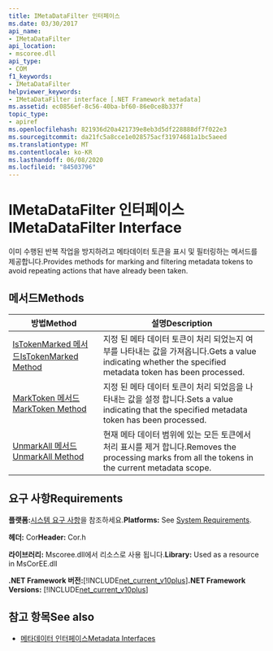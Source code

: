 ```yaml
---
title: IMetaDataFilter 인터페이스
ms.date: 03/30/2017
api_name:
- IMetaDataFilter
api_location:
- mscoree.dll
api_type:
- COM
f1_keywords:
- IMetaDataFilter
helpviewer_keywords:
- IMetaDataFilter interface [.NET Framework metadata]
ms.assetid: ec0856ef-8c56-40ba-bf60-86e0ce8b337f
topic_type:
- apiref
ms.openlocfilehash: 821936d20a421739e8eb3d5df228888df7f022e3
ms.sourcegitcommit: da21fc5a8cce1e028575acf31974681a1bc5aeed
ms.translationtype: MT
ms.contentlocale: ko-KR
ms.lasthandoff: 06/08/2020
ms.locfileid: "84503796"
---
```

# <a name="imetadatafilter-interface"></a><span data-ttu-id="44e59-102">IMetaDataFilter 인터페이스</span><span class="sxs-lookup"><span data-stu-id="44e59-102">IMetaDataFilter Interface</span></span>
<span data-ttu-id="44e59-103">이미 수행된 반복 작업을 방지하려고 메타데이터 토큰을 표시 및 필터링하는 메서드를 제공합니다.</span><span class="sxs-lookup"><span data-stu-id="44e59-103">Provides methods for marking and filtering metadata tokens to avoid repeating actions that have already been taken.</span></span>  
  
## <a name="methods"></a><span data-ttu-id="44e59-104">메서드</span><span class="sxs-lookup"><span data-stu-id="44e59-104">Methods</span></span>  
  
|<span data-ttu-id="44e59-105">방법</span><span class="sxs-lookup"><span data-stu-id="44e59-105">Method</span></span>|<span data-ttu-id="44e59-106">설명</span><span class="sxs-lookup"><span data-stu-id="44e59-106">Description</span></span>|  
|------------|-----------------|  
|[<span data-ttu-id="44e59-107">IsTokenMarked 메서드</span><span class="sxs-lookup"><span data-stu-id="44e59-107">IsTokenMarked Method</span></span>](imetadatafilter-istokenmarked-method.md)|<span data-ttu-id="44e59-108">지정 된 메타 데이터 토큰이 처리 되었는지 여부를 나타내는 값을 가져옵니다.</span><span class="sxs-lookup"><span data-stu-id="44e59-108">Gets a value indicating whether the specified metadata token has been processed.</span></span>|  
|[<span data-ttu-id="44e59-109">MarkToken 메서드</span><span class="sxs-lookup"><span data-stu-id="44e59-109">MarkToken Method</span></span>](imetadatafilter-marktoken-method.md)|<span data-ttu-id="44e59-110">지정 된 메타 데이터 토큰이 처리 되었음을 나타내는 값을 설정 합니다.</span><span class="sxs-lookup"><span data-stu-id="44e59-110">Sets a value indicating that the specified metadata token has been processed.</span></span>|  
|[<span data-ttu-id="44e59-111">UnmarkAll 메서드</span><span class="sxs-lookup"><span data-stu-id="44e59-111">UnmarkAll Method</span></span>](imetadatafilter-unmarkall-method.md)|<span data-ttu-id="44e59-112">현재 메타 데이터 범위에 있는 모든 토큰에서 처리 표시를 제거 합니다.</span><span class="sxs-lookup"><span data-stu-id="44e59-112">Removes the processing marks from all the tokens in the current metadata scope.</span></span>|  
  
## <a name="requirements"></a><span data-ttu-id="44e59-113">요구 사항</span><span class="sxs-lookup"><span data-stu-id="44e59-113">Requirements</span></span>  
 <span data-ttu-id="44e59-114">**플랫폼:**[시스템 요구 사항](../../get-started/system-requirements.md)을 참조하세요.</span><span class="sxs-lookup"><span data-stu-id="44e59-114">**Platforms:** See [System Requirements](../../get-started/system-requirements.md).</span></span>  
  
 <span data-ttu-id="44e59-115">**헤더:** Cor</span><span class="sxs-lookup"><span data-stu-id="44e59-115">**Header:** Cor.h</span></span>  
  
 <span data-ttu-id="44e59-116">**라이브러리:** Mscoree.dll에서 리소스로 사용 됩니다.</span><span class="sxs-lookup"><span data-stu-id="44e59-116">**Library:** Used as a resource in MsCorEE.dll</span></span>  
  
 <span data-ttu-id="44e59-117">**.NET Framework 버전:**[!INCLUDE[net_current_v10plus](../../../../includes/net-current-v10plus-md.md)]</span><span class="sxs-lookup"><span data-stu-id="44e59-117">**.NET Framework Versions:** [!INCLUDE[net_current_v10plus](../../../../includes/net-current-v10plus-md.md)]</span></span>  
  
## <a name="see-also"></a><span data-ttu-id="44e59-118">참고 항목</span><span class="sxs-lookup"><span data-stu-id="44e59-118">See also</span></span>

- [<span data-ttu-id="44e59-119">메타데이터 인터페이스</span><span class="sxs-lookup"><span data-stu-id="44e59-119">Metadata Interfaces</span></span>](metadata-interfaces.md)
